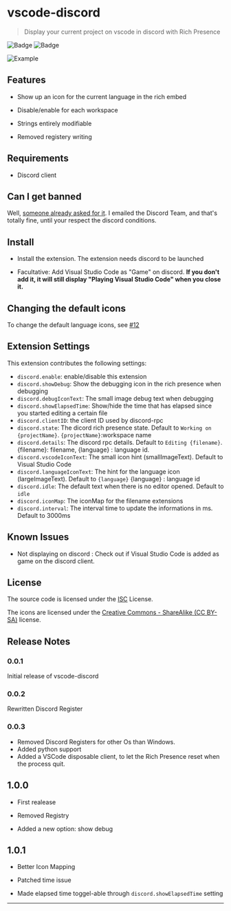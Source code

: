 # vscode-discord

> Display your current project on vscode in discord with Rich Presence

![Badge](https://img.shields.io/github/license/maxerbox/vscode-discord.svg)
![Badge](https://img.shields.io/david/maxerbox/vscode-discord.svg)

![Example](https://i.imgur.com/pLLPexT.png)

## Features

* Show up an icon for the current language in the rich embed

* Disable/enable for each workspace

* Strings entirely modifiable

* Removed registery writing

## Requirements

* Discord client

## Can I get banned

Well, [someone already asked for it](https://github.com/maxerbox/vscode-discord/issues/3). I emailed the Discord Team, and that's totally fine, until your respect the discord conditions.

## Install

* Install the extension. The extension needs discord to be launched

* Facultative: Add Visual Studio Code as "Game" on discord. **If you don't add it, it will still display "Playing Visual Studio Code" when you close it.**

## Changing the default icons

To change the default language icons, see [#12](https://github.com/maxerbox/vscode-discord/issues/12)

## Extension Settings

This extension contributes the following settings:

* `discord.enable`: enable/disable this extension
* `discord.showDebug`: Show the debugging icon in the rich presence when debugging
* `discord.debugIconText`: The small image debug text when debugging
* `discord.showElapsedTime`: Show/hide the time that has elapsed since you started editing a certain file
* `discord.clientID`: the client ID used by discord-rpc
* `discord.state`: The dicord rich presence state. Default to `Working on {projectName}`. `{projectName}`:workspace name
* `discord.details`: The discord rpc details. Default to `Editing {filename}`. {filename}: filename, {language} : language id.
* `discord.vscodeIconText`: The small icon hint (smallImageText). Default to Visual Studio Code
* `discord.languageIconText`: The hint for the language icon (largeImageText). Default to `{language}` {language} : language id
* `discord.idle`: The default text when there is no editor opened. Default to `idle`
* `discord.iconMap`: The iconMap for the filename extensions
* `discord.interval`: The interval time to update the informations in ms. Default to 3000ms

## Known Issues

* Not displaying on discord : Check out if Visual Studio Code is added as game on the discord client.

## License

The source code is licensed under the [ISC](LICENSE) License.

The icons are licensed under the [Creative Commons - ShareAlike (CC BY-SA)](https://creativecommons.org/licenses/by-sa/4.0/) license.

## Release Notes

### 0.0.1

Initial release of vscode-discord

### 0.0.2

Rewritten Discord Register

### 0.0.3

* Removed Discord Registers for other Os than Windows.
* Added python support
* Added a VSCode disposable client, to let the Rich Presence reset when the process quit.

## 1.0.0

* First realease

* Removed Registry

* Added a new option: show debug

## 1.0.1

* Better Icon Mapping

* Patched time issue

* Made elapsed time toggel-able through `discord.showElapsedTime` setting

-----------------------------------------------------------------------------------------------------------
